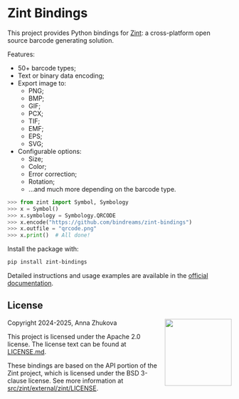 # Zint Bindings
This project provides Python bindings for [Zint](https://www.zint.org.uk/): a cross-platform open source barcode generating solution.

Features:
- 50+ barcode types;
- Text or binary data encoding;
- Export image to:
	- PNG;
	- BMP;
	- GIF;
	- PCX;
	- TIF;
	- EMF;
	- EPS;
	- SVG;
- Configurable options:
	- Size;
	- Color;
	- Error correction;
	- Rotation;
	- ...and much more depending on the barcode type.

```python
>>> from zint import Symbol, Symbology
>>> x = Symbol()
>>> x.symbology = Symbology.QRCODE
>>> x.encode("https://github.com/bindreams/zint-bindings")
>>> x.outfile = "qrcode.png"
>>> x.print()  # All done!

```

Install the package with:
```sh
pip install zint-bindings
```
Detailed instructions and usage examples are available in the [official documentation](https://zint-bindings.readthedocs.io/en/stable/getting-started.html).

## License
<img align="right" width="150px" height="150px" src="https://www.apache.org/foundation/press/kit/img/the-apache-way-badge/Indigo-THE_APACHE_WAY_BADGE-rgb.svg">

Copyright 2024-2025, Anna Zhukova

This project is licensed under the Apache 2.0 license. The license text can be found at [LICENSE.md](/LICENSE.md).

These bindings are based on the API portion of the Zint project, which is licensed under the BSD 3-clause license. See more information at [src/zint/external/zint/LICENSE](/src/zint/external/zint/LICENSE).
